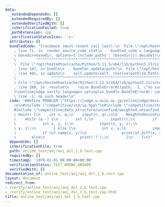 ```yaml
---
data:
  _extendedDependsOn: []
  _extendedRequiredBy: []
  _extendedVerifiedWith: []
  _isVerificationFailed: true
  _pathExtension: cpp
  _verificationStatusIcon: ':x:'
  attributes: {}
  bundledCode: "Traceback (most recent call last):\n  File \"/opt/hostedtoolcache/Python/3.11.5/x64/lib/python3.11/site-packages/onlinejudge_verify/documentation/build.py\"\
    , line 71, in _render_source_code_stat\n    bundled_code = language.bundle(stat.path,\
    \ basedir=basedir, options={'include_paths': [basedir]}).decode()\n          \
    \         ^^^^^^^^^^^^^^^^^^^^^^^^^^^^^^^^^^^^^^^^^^^^^^^^^^^^^^^^^^^^^^^^^^^^^^^^^^^^^^^^^\n\
    \  File \"/opt/hostedtoolcache/Python/3.11.5/x64/lib/python3.11/site-packages/onlinejudge_verify/languages/cplusplus.py\"\
    , line 187, in bundle\n    bundler.update(path)\n  File \"/opt/hostedtoolcache/Python/3.11.5/x64/lib/python3.11/site-packages/onlinejudge_verify/languages/cplusplus_bundle.py\"\
    , line 401, in update\n    self.update(self._resolve(pathlib.Path(included), included_from=path))\n\
    \                ^^^^^^^^^^^^^^^^^^^^^^^^^^^^^^^^^^^^^^^^^^^^^^^^^^^^^^^^^\n \
    \ File \"/opt/hostedtoolcache/Python/3.11.5/x64/lib/python3.11/site-packages/onlinejudge_verify/languages/cplusplus_bundle.py\"\
    , line 260, in _resolve\n    raise BundleErrorAt(path, -1, \"no such header\"\
    )\nonlinejudge_verify.languages.cplusplus_bundle.BundleErrorAt: competitive/date_structure/unionfind/weighted_unionfind.hpp:\
    \ line -1: no such header\n"
  code: "#define PROBLEM \"https://judge.u-aizu.ac.jp/onlinejudge/description.jsp?id=DSL_1_B&lang=ja\"\
    \n\n#include \"competitive/std/io.hpp\"\n#include \"competitive/std/std.hpp\"\n\
    #include \"competitive/date_structure/unionfind/weighted_unionfind.hpp\"\n\nint\
    \ main() {\n    int n, q;\n    input(n, q);\n\n    WeightedUnionFind<int> uf(n);\n\
    \    while (q--) {\n        int t;\n        input(t);\n        if (t == 0) {\n\
    \            int x, y, z;\n            input(x, y, z);\n            uf.merge(x,\
    \ y, z);\n        } else {\n            int x, y;\n            input(x, y);\n\
    \            if (uf.same(x, y))\n                print(uf.diff(x, y));\n     \
    \       else\n                print('?');\n        }\n    }\n}"
  dependsOn: []
  isVerificationFile: true
  path: online_test/aoj/aoj_dsl_1_b.test.cpp
  requiredBy: []
  timestamp: '1970-01-01 00:00:00+00:00'
  verificationStatus: TEST_WRONG_ANSWER
  verifiedWith: []
documentation_of: online_test/aoj/aoj_dsl_1_b.test.cpp
layout: document
redirect_from:
- /verify/online_test/aoj/aoj_dsl_1_b.test.cpp
- /verify/online_test/aoj/aoj_dsl_1_b.test.cpp.html
title: online_test/aoj/aoj_dsl_1_b.test.cpp
---
```

